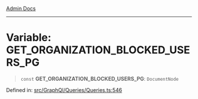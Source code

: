 [Admin Docs](/)

---

# Variable: GET_ORGANIZATION_BLOCKED_USERS_PG

> `const` **GET_ORGANIZATION_BLOCKED_USERS_PG**: `DocumentNode`

Defined in: [src/GraphQl/Queries/Queries.ts:546](https://github.com/PalisadoesFoundation/talawa-admin/blob/main/src/GraphQl/Queries/Queries.ts#L546)
